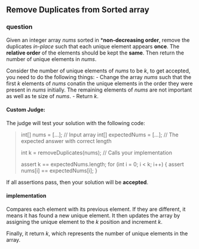 ## Remove Duplicates from Sorted array

### question

Given an integer array *nums* sorted in ***non-decreasing order**, remove the duplicates *in-place* such
that each unique element appears **once**. The **relative order** of the elements should be kept the **same**.
Then return the number of unique elements in *nums*.

Consider the number of unique elements of *nums* to be *k*, to get accepted, you need to do the following things: 
       - Change the array *nums* such that the first *k* elements of *nums* conatin the unique elements in
         the order they were present in *nums* initially. The remaining elements of *nums* are not important
         as well as te size of *nums*.
       - Return *k*.
       
#### Custom Judge:

The judge will test your solution with the following code:

> int[] nums = [...]; // Input array
> int[] expectedNums = [...]; // The expected answer with correct length
>
> int k = removeDuplicates(nums); // Calls your implementation
>
> assert k == expectedNums.length;
> for (int i = 0; i < k; i++) {
> assert nums[i] == expectedNums[i];
> }

If all assertions pass, then your solution will be **accepted**.

#### implementation

Compares each element with its previous element. If they are different, it means it has found a new unique 
element. It then updates the array by assigning the unique element to the *k* position and increment *k*.

Finally, it return *k*, which represents the number of unique elements in the array.
